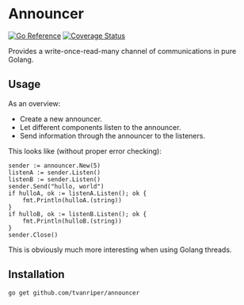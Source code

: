 # Announcer

[![Go Reference](https://pkg.go.dev/badge/golang.org/x/example.svg)](https://pkg.go.dev/github.com/tvanriper/announcer)
[![Coverage Status](https://coveralls.io/repos/github/tvanriper/announcer/badge.svg?branch=main)](https://coveralls.io/github/tvanriper/announcer?branch=main)

Provides a write-once-read-many channel of communications in pure Golang.

## Usage

As an overview:

* Create a new announcer.
* Let different components listen to the announcer.
* Send information through the announcer to the listeners.

This looks like (without proper error checking):

```golang
sender := announcer.New(5)
listenA := sender.Listen()
listenB := sender.Listen()
sender.Send("hullo, world")
if hulloA, ok := listenA.Listen(); ok {
    fmt.Println(hulloA.(string))
}
if hulloB, ok := listenB.Listen(); ok {
    fmt.Println(hulloB.(string))
}
sender.Close()
```

This is obviously much more interesting when using Golang threads.

## Installation

`go get github.com/tvanriper/announcer`
